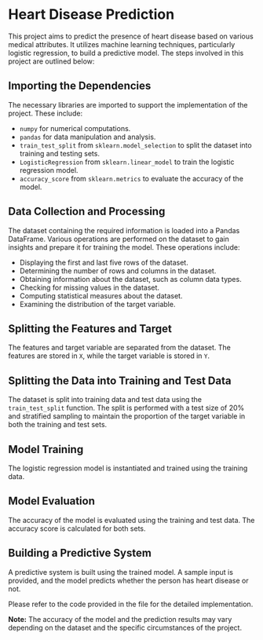 # Heart Disease Prediction

This project aims to predict the presence of heart disease based on various medical attributes. It utilizes machine learning techniques, particularly logistic regression, to build a predictive model. The steps involved in this project are outlined below:

## Importing the Dependencies
The necessary libraries are imported to support the implementation of the project. These include:
- `numpy` for numerical computations.
- `pandas` for data manipulation and analysis.
- `train_test_split` from `sklearn.model_selection` to split the dataset into training and testing sets.
- `LogisticRegression` from `sklearn.linear_model` to train the logistic regression model.
- `accuracy_score` from `sklearn.metrics` to evaluate the accuracy of the model.

## Data Collection and Processing
The dataset containing the required information is loaded into a Pandas DataFrame. Various operations are performed on the dataset to gain insights and prepare it for training the model. These operations include:
- Displaying the first and last five rows of the dataset.
- Determining the number of rows and columns in the dataset.
- Obtaining information about the dataset, such as column data types.
- Checking for missing values in the dataset.
- Computing statistical measures about the dataset.
- Examining the distribution of the target variable.

## Splitting the Features and Target
The features and target variable are separated from the dataset. The features are stored in `X`, while the target variable is stored in `Y`.

## Splitting the Data into Training and Test Data
The dataset is split into training data and test data using the `train_test_split` function. The split is performed with a test size of 20% and stratified sampling to maintain the proportion of the target variable in both the training and test sets.

## Model Training
The logistic regression model is instantiated and trained using the training data.

## Model Evaluation
The accuracy of the model is evaluated using the training and test data. The accuracy score is calculated for both sets.

## Building a Predictive System
A predictive system is built using the trained model. A sample input is provided, and the model predicts whether the person has heart disease or not.

Please refer to the code provided in the file for the detailed implementation.

**Note:** The accuracy of the model and the prediction results may vary depending on the dataset and the specific circumstances of the project.